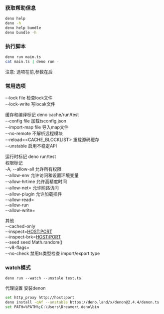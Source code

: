 ### 获取帮助信息
```sh
deno help
deno -h
deno help bundle
deno bundle -h
```

### 执行脚本
```sh
deno run main.ts
cat main.ts | deno run -
```
注意: 选项在前,参数在后

### 常用选项
--lock file 检查lock文件  
--lock-write 写locak文件   

缓存和编译标记 deno cache/run/test  
--config file 加载tsconfig.json  
--import-map file 导入map文件  
--no-remote 不解析远程模块  
--reload=<CACHE_BLOCKLIST> 重载源码缓存  
--unstable 启用不稳定API  

运行时标记 deno run/test  
权限标记  
-A, --allow-all 允许所有权限  
--allow-env 允许访问和设置环境变量  
--allow-hrtime 允许高精度时间  
--allow-net=<allow-net> 允许网路访问  
--allow-plugin 允许加载插件  
--allow-read=<allow-read>  
--allow-run  
--allow-write=<allow-write>  

其他  
--cached-only  
--inspect=<HOST:PORT>  
--inspect-brk=<HOST:PORT>  
--seed <NUMBER> seed Math.random()  
--v8-flags=<v8-flags>  
--no-check 禁用ts类型检查  import/export type  

### watch模式
```shell
deno run --watch --unstale test.ts
```

代理设置 安装denon
```sh
set http_proxy http://host:port
deno install -qAf --unstable https://deno.land/x/denon@2.4.4/denon.ts
set PATH=%PATH%;C:\Users\Dreamer\.deno\bin
```
